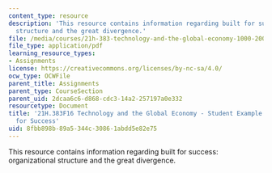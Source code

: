 ```yaml
---
content_type: resource
description: 'This resource contains information regarding built for success: organizational
  structure and the great divergence.'
file: /media/courses/21h-383-technology-and-the-global-economy-1000-2000-fall-2016/8fbb898b89a5344c30861abdd5e82e75_MIT21H_383F16_BuiltSuccess.pdf
file_type: application/pdf
learning_resource_types:
- Assignments
license: https://creativecommons.org/licenses/by-nc-sa/4.0/
ocw_type: OCWFile
parent_title: Assignments
parent_type: CourseSection
parent_uid: 2dcaa6c6-d868-cdc3-14a2-257197a0e332
resourcetype: Document
title: '21H.383F16 Technology and the Global Economy - Student Example: Essay - Built
  for Success'
uid: 8fbb898b-89a5-344c-3086-1abdd5e82e75
---
```

This resource contains information regarding built for success: organizational structure and the great divergence.